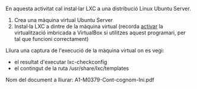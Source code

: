 En aquesta activitat cal instal·lar LXC a una distribució Linux Ubuntu Server.

1. Crea una màquina virtual Ubuntu Server
2. Instal·la LXC a dintre de la màquina virtual (recorda [activar](https://www.cyberithub.com/how-to-enable-nested-vt-x-amd-v-in-virtualbox-step-by-step/) la virtualització imbricada a VirtualBox si utilitzes aquest programari, per tal que funcioni correctament)

Lliura una captura de l'execució de la màquina virtual on es vegi:
- el resultat d'executar lxc-checkconfig
- el contingut de la ruta /usr/share/lxc/templates

Nom del document a lliurar: A1-M0379-Cont-cognom-Ini.pdf
